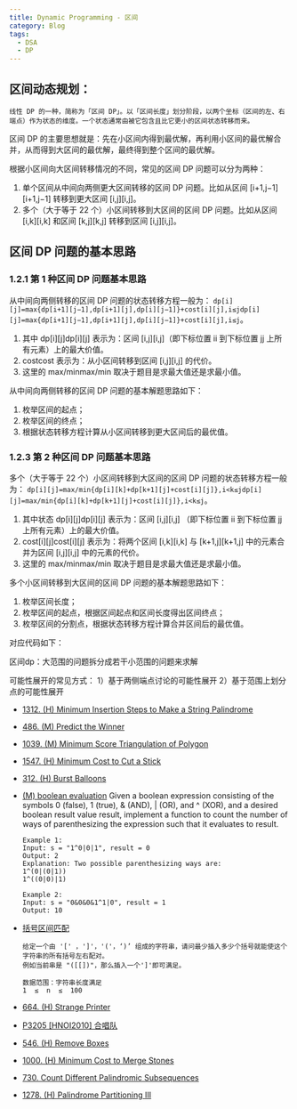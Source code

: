 ```yaml
---
title: Dynamic Programming - 区间
category: Blog
tags:
  - DSA
  - DP
---
```



## 区间动态规划：
```
线性 DP 的一种，简称为「区间 DP」。以「区间长度」划分阶段，以两个坐标（区间的左、右端点）作为状态的维度。一个状态通常由被它包含且比它更小的区间状态转移而来。
```

区间 DP 的主要思想就是：先在小区间内得到最优解，再利用小区间的最优解合并，从而得到大区间的最优解，最终得到整个区间的最优解。

根据小区间向大区间转移情况的不同，常见的区间 DP 问题可以分为两种：

1. 单个区间从中间向两侧更大区间转移的区间 DP 问题。比如从区间 [i+1,j−1][i+1,j−1] 转移到更大区间 [i,j][i,j]。
2. 多个（大于等于 22 个）小区间转移到大区间的区间 DP 问题。比如从区间 [i,k][i,k] 和区间 [k,j][k,j] 转移到区间 [i,j][i,j]。

## 区间 DP 问题的基本思路
### 1.2.1 第 1 种区间 DP 问题基本思路

从中间向两侧转移的区间 DP 问题的状态转移方程一般为：
`dp[i][j]=max{dp[i+1][j−1],dp[i+1][j],dp[i][j−1]}+cost[i][j],i≤jdp[i][j]=max{dp[i+1][j−1],dp[i+1][j],dp[i][j−1]}+cost[i][j],i≤j`。

1. 其中 dp[i][j]dp[i][j] 表示为：区间 [i,j][i,j]（即下标位置 ii 到下标位置 jj 上所有元素）上的最大价值。
2. costcost 表示为：从小区间转移到区间 [i,j][i,j] 的代价。
3. 这里的 max/minmax/min 取决于题目是求最大值还是求最小值。

从中间向两侧转移的区间 DP 问题的基本解题思路如下：

  1. 枚举区间的起点；
  2. 枚举区间的终点；
  3. 根据状态转移方程计算从小区间转移到更大区间后的最优值。

### 1.2.3 第 2 种区间 DP 问题基本思路
多个（大于等于 22 个）小区间转移到大区间的区间 DP 问题的状态转移方程一般为：
`dp[i][j]=max/min{dp[i][k]+dp[k+1][j]+cost[i][j]},i<k≤jdp[i][j]=max/min{dp[i][k]+dp[k+1][j]+cost[i][j]},i<k≤j`。

1. 其中状态 dp[i][j]dp[i][j] 表示为：区间 [i,j][i,j] （即下标位置 ii 到下标位置 jj 上所有元素）上的最大价值。
2. cost[i][j]cost[i][j] 表示为：将两个区间 [i,k][i,k] 与 [k+1,j][k+1,j] 中的元素合并为区间 [i,j][i,j] 中的元素的代价。
3. 这里的 max/minmax/min 取决于题目是求最大值还是求最小值。

多个小区间转移到大区间的区间 DP 问题的基本解题思路如下：

1. 枚举区间长度；
2. 枚举区间的起点，根据区间起点和区间长度得出区间终点；
3. 枚举区间的分割点，根据状态转移方程计算合并区间后的最优值。

对应代码如下：


区间dp：大范围的问题拆分成若干小范围的问题来求解

可能性展开的常见方式：
1）基于两侧端点讨论的可能性展开
2）基于范围上划分点的可能性展开


- [1312. (H) Minimum Insertion Steps to Make a String Palindrome](https://leetcode.com/problems/minimum-insertion-steps-to-make-a-string-palindrome)
- [486. (M) Predict the Winner](https://leetcode.com/problems/predict-the-winner/description/)
- [1039. (M) Minimum Score Triangulation of Polygon](https://leetcode.com/problems/minimum-score-triangulation-of-polygon/description/)
- [1547. (H) Minimum Cost to Cut a Stick](https://leetcode.com/problems/minimum-cost-to-cut-a-stick/description/)
- [312. (H) Burst Balloons](https://leetcode.com/problems/burst-balloons/description/)
- [(M) boolean evaluation](https://leetcode.cn/problems/boolean-evaluation-lcci/description/)
  Given a boolean expression consisting of the symbols 0 (false), 1 (true), & (AND), | (OR), and ^ (XOR), and a desired boolean result value result, implement a function to count the number of ways of parenthesizing the expression such that it evaluates to result.
  ```
  Example 1:
  Input: s = "1^0|0|1", result = 0
  Output: 2
  Explanation: Two possible parenthesizing ways are:
  1^(0|(0|1))
  1^((0|0)|1)

  Example 2:
  Input: s = "0&0&0&1^1|0", result = 1
  Output: 10
  ```
- [括号区间匹配](https://www.nowcoder.com/practice/e391767d80d942d29e6095a935a5b96b)
  ```
  给定一个由 '[' ，']'，'('，‘)’ 组成的字符串，请问最少插入多少个括号就能使这个字符串的所有括号左右配对。
  例如当前串是 "([[])"，那么插入一个']'即可满足。
  
  数据范围：字符串长度满足 
  1  ≤  n  ≤  100
  ```

- [664. (H) Strange Printer](https://leetcode.com/problems/strange-printer/description/)
- [P3205 [HNOI2010] 合唱队](https://www.luogu.com.cn/problem/P3205)
- [546. (H) Remove Boxes](https://leetcode.com/problems/remove-boxes/description/)
- [1000. (H)  Minimum Cost to Merge Stones](https://leetcode.com/problems/minimum-cost-to-merge-stones/description/)
- [730. Count Different Palindromic Subsequences](https://leetcode.com/problems/count-different-palindromic-subsequences/)
- [1278. (H) Palindrome Partitioning III](https://leetcode.com/problems/palindrome-partitioning-iii/description/)
